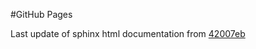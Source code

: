 #GitHub Pages

Last update of sphinx html documentation from [42007eb](https://github.com/McIntosh-Lab/plspy/tree/42007ebd40768c446148b3889df92445a8ba58d9)
